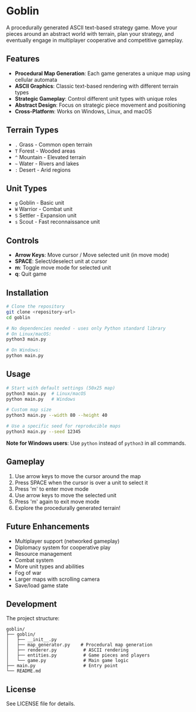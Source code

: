# Goblin

A procedurally generated ASCII text-based strategy game. Move your pieces around an abstract world with terrain, plan your strategy, and eventually engage in multiplayer cooperative and competitive gameplay.

## Features

- **Procedural Map Generation**: Each game generates a unique map using cellular automata
- **ASCII Graphics**: Classic text-based rendering with different terrain types
- **Strategic Gameplay**: Control different unit types with unique roles
- **Abstract Design**: Focus on strategic piece movement and positioning
- **Cross-Platform**: Works on Windows, Linux, and macOS

## Terrain Types

- `.` Grass - Common open terrain
- `T` Forest - Wooded areas
- `^` Mountain - Elevated terrain
- `~` Water - Rivers and lakes
- `:` Desert - Arid regions

## Unit Types

- `g` Goblin - Basic unit
- `W` Warrior - Combat unit
- `S` Settler - Expansion unit
- `s` Scout - Fast reconnaissance unit

## Controls

- **Arrow Keys**: Move cursor / Move selected unit (in move mode)
- **SPACE**: Select/deselect unit at cursor
- **m**: Toggle move mode for selected unit
- **q**: Quit game

## Installation

```bash
# Clone the repository
git clone <repository-url>
cd goblin

# No dependencies needed - uses only Python standard library
# On Linux/macOS:
python3 main.py

# On Windows:
python main.py
```

## Usage

```bash
# Start with default settings (50x25 map)
python3 main.py  # Linux/macOS
python main.py   # Windows

# Custom map size
python3 main.py --width 80 --height 40

# Use a specific seed for reproducible maps
python3 main.py --seed 12345
```

**Note for Windows users**: Use `python` instead of `python3` in all commands.

## Gameplay

1. Use arrow keys to move the cursor around the map
2. Press SPACE when the cursor is over a unit to select it
3. Press 'm' to enter move mode
4. Use arrow keys to move the selected unit
5. Press 'm' again to exit move mode
6. Explore the procedurally generated terrain!

## Future Enhancements

- Multiplayer support (networked gameplay)
- Diplomacy system for cooperative play
- Resource management
- Combat system
- More unit types and abilities
- Fog of war
- Larger maps with scrolling camera
- Save/load game state

## Development

The project structure:

```
goblin/
├── goblin/
│   ├── __init__.py
│   ├── map_generator.py    # Procedural map generation
│   ├── renderer.py          # ASCII rendering
│   ├── entities.py          # Game pieces and players
│   └── game.py              # Main game logic
├── main.py                  # Entry point
└── README.md
```

## License

See LICENSE file for details.
